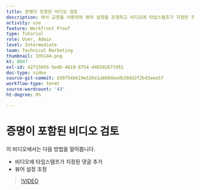 ```yaml
---
title: 증명이 포함된 비디오 검토
description: 에서 교정을 사용하여 뷰어 설정을 조정하고 비디오에 타임스탬프가 지정된 주석을 추가하는 방법에 대해 알아봅니다 [!DNL  Workfront].
activity: use
feature: Workfront Proof
type: Tutorial
role: User, Admin
level: Intermediate
team: Technical Marketing
thumbnail: 335144.png
kt: 8847
exl-id: 42715056-5edb-4619-8754-d48392677d51
doc-type: video
source-git-commit: d39754b619e526e1a869deedb38dd2f2b43aee57
workflow-type: tm+mt
source-wordcount: '43'
ht-degree: 0%

---
```


# 증명이 포함된 비디오 검토

이 비디오에서는 다음 방법을 알아봅니다.

* 비디오에 타임스탬프가 지정된 댓글 추가
* 뷰어 설정 조정

>[!VIDEO](https://video.tv.adobe.com/v/335144/?quality=12)

<!--
## Learn more
* Review a video proof
-->
